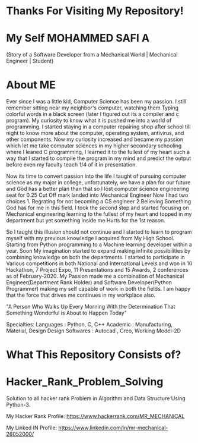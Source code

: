 # Thanks For Visiting My Repository!
# My Self MOHAMMED SAFI A 
(Story of a Software Developer from a Mechanical World | Mechanical Engineer | Student)

# About ME
Ever since I was a little kid, Computer Science has been my passion. I still remember sitting near my neighbor's computer, watching them Typing colorful words in a black screen (later I figured out its a compiler and c program). My curiosity to know what it is pushed me into a world of programming. I started staying in a computer repairing shop after school till night to know more about the computer, operating system, antivirus, and other components. Now my curiosity increased and became my passion which let me take computer sciences in my higher secondary schooling where I leaned C programming, I learned it to the fullest of my heart such a way that I started to compile the program in my mind and predict the output before even my faculty teach 1/4 of it in presentation.

Now its time to convert passion into the life I taught of pursuing computer science as my major in college, unfortunately, we have a plan for our future and God has a better plan than that so I lost computer science engineering seat for 0.25 Cut Off mark landed into Mechanical Engineer Now I had two choices 1. Regrating for not becoming a CS engineer 2.Believing Something God has for me in this field. I took the second step and started focusing on Mechanical engineering learning to the fullest of my heart and topped in my department but yet something inside me Hurts for the 1st reason.

So I taught this illusion should not continue and I started to learn to program myself with my previous knowledge I acquired from My High School. Starting from Python programming to a Machine learning developer within a year. Soon My imagination started to expand making infinite possibilities by combining knowledge on both the departments. I started to participate in Various competitions in both National and International Levels and won in 10 Hackathon, 7 Project Expo, 11 Presentations and 15 Awards, 2 conferences as of February-2020. My Passion made me a combination of Mechanical Engineer(Department Rank Holder) and Software Developer(Python Programmer) making my self capable of work in both the fields. I am happy that the force that drives me continues in my workplace also.

"A Person Who Walks Up Every Morning With the Determination That Something Wonderful is About to Happen Today"

Specialties:
Languages : Python, C, C++
Academic : Manufacturing, Material, Design
Design Softwares : Autocad , Creo, Working Model-2D

# What This Repository Consists of?
# Hacker_Rank_Problem_Solving
Solution to all hacker rank Problem in Algorithm and Data Structure Using Python-3.

My Hacker Rank Profile:
https://www.hackerrank.com/MR_MECHANICAL

My Linked IN Profile:
https://www.linkedin.com/in/mr-mechanical-26052000/
